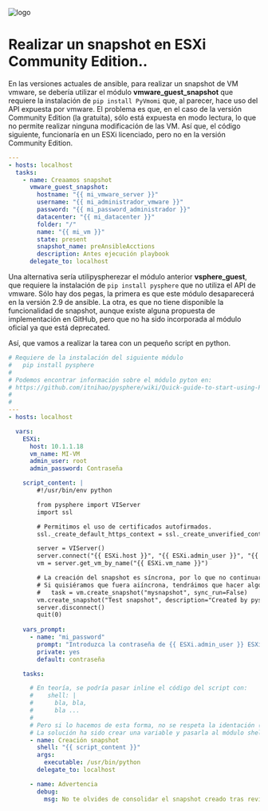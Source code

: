 ![logo](https://raw.github.com/1N0T/images/master/global/1N0T.png)
# Realizar un snapshot en ESXi Community Edition..

En las versiones actuales de ansible, para realizar un snapshot de VM vmware, se debería utilizar el módulo **vmware_guest_snapshot** que requiere la instalación de ```pip install PyVmomi``` que, al parecer, hace uso del API expuesta por vmware. El problema es que, en el caso de la versión Community Edition (la gratuita), sólo está expuesta en modo lectura, lo que no permite realizar ninguna modificación de las VM. Así que, el código siguiente, funcionaría en un ESXi licenciado, pero no en la versión Community Edition.

``` yaml
---
- hosts: localhost
  tasks:
    - name: Creaamos snapshot
      vmware_guest_snapshot:
        hostname: "{{ mi_vmware_server }}"
        username: "{{ mi_administrador_vmware }}"
        password: "{{ mi_password_administrador }}"
        datacenter: "{{ mi_datacenter }}"
        folder: "/"
        name: "{{ mi_vm }}"
        state: present
        snapshot_name: preAnsibleAcctions
        description: Antes ejecución playbook
      delegate_to: localhost

```
Una alternativa sería utilipyspherezar el módulo anterior **vsphere_guest**, que requiere la instalación de ```pip install pysphere``` que no utiliza el API de vmware. Sólo hay dos pegas, la primera es que este módulo desaparecerá en la versión 2.9 de ansible. La otra, es que no tiene disponible la funcionalidad de snapshot, aunque existe alguna propuesta de implementación en GitHub, pero que no ha sido incorporada al módulo oficial ya que está deprecated.

Así, que vamos a realizar la tarea con un pequeño script en python.

``` yaml
# Requiere de la instalación del siguiente módulo
#   pip install pysphere
#
# Podemos encontrar información sobre el módulo pyton en:
# https://github.com/itnihao/pysphere/wiki/Quick-guide-to-start-using-PySphere
#
#
---
- hosts: localhost

  vars:
    ESXi:
      host: 10.1.1.18
      vm_name: MI-VM
      admin_user: root
      admin_password: Contraseña

    script_content: |
        #!/usr/bin/env python

        from pysphere import VIServer 
        import ssl

        # Permitimos el uso de certificados autofirmados.
        ssl._create_default_https_context = ssl._create_unverified_context

        server = VIServer()
        server.connect("{{ ESXi.host }}", "{{ ESXi.admin_user }}", "{{ mi_password }}")
        vm = server.get_vm_by_name("{{ ESXi.vm_name }}")

        # La creación del snapshot es síncrona, por lo que no continuará hasta que finalice.
        # Si quisiéramos que fuera aiíncrona, tendráimos que hacer algo así.
        #   task = vm.create_snapshot("mysnapshot", sync_run=False)
        vm.create_snapshot("Test snapshot", description="Created by pysphere", memory=False, quiesce=False)
        server.disconnect() 
        quit(0)
    
    vars_prompt:
      - name: "mi_password"
        prompt: "Introduzca la contraseña de {{ ESXi.admin_user }} ESXi: "
        private: yes
        default: contraseña

    tasks:

      # En teoría, se podría pasar inline el código del script con:
      #    shell: |
      #      bla, bla,
      #      bla ...
      #
      # Pero si lo hacemos de esta forma, no se respeta la identación (cosa que resulta crítica en el caso de pytho).
      # La solución ha sido crear una variable y pasarla al módulo shell.
      - name: Creación snapshot
        shell: "{{ script_content }}"
        args:
          executable: /usr/bin/python
        delegate_to: localhost

      - name: Advertencia
        debug:
          msg: No te olvides de consolidar el snapshot creado tras revisar que todo está OK
```




